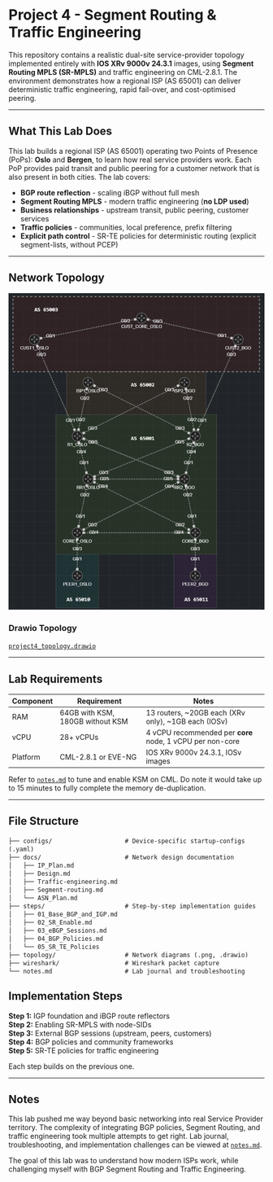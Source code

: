 # Project 4 - Segment Routing & Traffic Engineering

This repository contains a realistic dual-site service-provider topology implemented entirely with **IOS XRv 9000v 24.3.1** images, using **Segment Routing MPLS (SR-MPLS)** and traffic engineering on CML-2.8.1. The environment demonstrates how a regional ISP (AS 65001) can deliver deterministic traffic engineering, rapid fail-over, and cost-optimised peering.

---

## What This Lab Does
This lab builds a regional ISP (AS 65001) operating two Points of Presence (PoPs): **Oslo** and **Bergen**, to learn how real service providers work. Each PoP provides paid transit and public peering for a customer network that is also present in both cities. The lab covers:

- **BGP route reflection** - scaling iBGP without full mesh  
- **Segment Routing MPLS** - modern traffic engineering (**no LDP used**)  
- **Business relationships** - upstream transit, public peering, customer services  
- **Traffic policies** - communities, local preference, prefix filtering  
- **Explicit path control** - SR-TE policies for deterministic routing (explicit segment-lists, without PCEP)

---

## Network Topology
![`Network Topology with ASN borders`](topology/project4_bgp_sr_te.png)

### Drawio Topology
[`project4_topology.drawio`](topology/project4_bgp_sr_te.drawio)  

---

## Lab Requirements

| Component   | Requirement                       | Notes                                                 |
| ----------- | --------------------------------- | ----------------------------------------------------- |
| RAM         | 64GB with KSM, 180GB without KSM  | 13 routers, ~20GB each (XRv only), ~1GB each (IOSv)   |
| vCPU        | 28+ vCPUs                         | 4 vCPU recommended per **core** node, 1 vCPU per non-core |
| Platform    | CML-2.8.1 or EVE-NG               | IOS XRv 9000v 24.3.1, IOSv images                     |

Refer to [`notes.md`](/notes.md) to tune and enable KSM on CML. Do note it would take up to 15 minutes to fully complete the memory de-duplication.

---

## File Structure

```
├── configs/                    # Device‑specific startup‑configs (.yaml)
├── docs/                       # Network design documentation
│   ├── IP_Plan.md              
│   ├── Design.md               
│   ├── Traffic-engineering.md  
│   ├── Segment-routing.md      
│   └── ASN_Plan.md                             
├── steps/                      # Step-by-step implementation guides
│   ├── 01_Base_BGP_and_IGP.md
│   ├── 02_SR_Enable.md
│   ├── 03_eBGP_Sessions.md
│   ├── 04_BGP_Policies.md
│   └── 05_SR_TE_Policies
├── topology/                   # Network diagrams (.png, .drawio)
├── wireshark/                  # Wireshark packet capture
└── notes.md                    # Lab journal and troubleshooting    
```

## Implementation Steps

**Step 1:** IGP foundation and iBGP route reflectors  
**Step 2:** Enabling SR-MPLS with node-SIDs  
**Step 3:** External BGP sessions (upstream, peers, customers)  
**Step 4:** BGP policies and community frameworks  
**Step 5:** SR-TE policies for traffic engineering

Each step builds on the previous one.

---

## Notes

This lab pushed me way beyond basic networking into real Service Provider territory. The complexity of integrating BGP policies, Segment Routing, and traffic engineering took multiple attempts to get right. Lab journal, troubleshooting, and implementation challenges can be viewed at [`notes.md`](/notes.md).

The goal of this lab was to understand how modern ISPs work, while challenging myself with BGP Segment Routing and Traffic Engineering.
